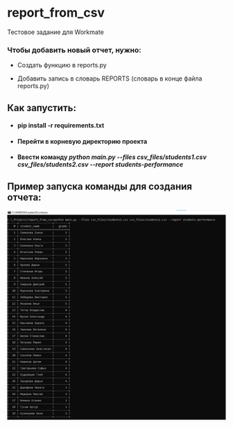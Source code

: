 # report_from_csv
Тестовое задание для Workmate


### Чтобы добавить новый отчет, нужно:

* Создать функцию в reports.py

* Добавить запись в словарь REPORTS (словарь в конце файла reports.py)

## Как запустить:

* #### pip install -r requirements.txt

* #### Перейти в корневую директорию проекта

* #### Ввести команду **_**python main.py --files csv_files/students1.csv csv_files/students2.csv --report students-performance**_** 

## Пример запуска команды для создания отчета:


![img.png](img.png)
